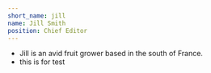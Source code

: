 ```yaml
---
short_name: jill
name: Jill Smith
position: Chief Editor
---
```

- Jill is an avid fruit grower based in the south of France.
- this is for test